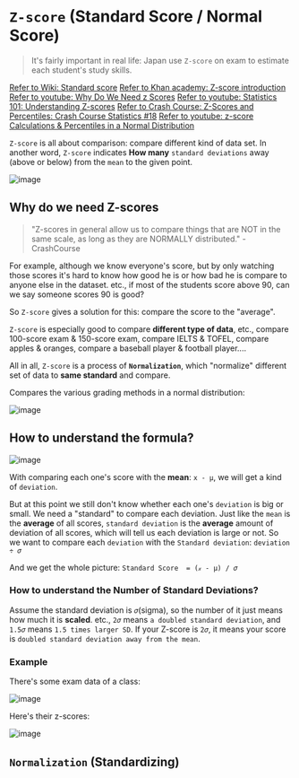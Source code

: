 # `Z-score` (Standard Score / Normal Score)
> It's fairly important in real life: Japan use `Z-score` on exam to estimate each student's study skills.

[Refer to Wiki: Standard score](https://www.wikiwand.com/en/Standard_score)
[Refer to Khan academy: Z-score introduction](https://www.khanacademy.org/math/ap-statistics/density-curves-normal-distribution-ap/modal/v/z-score-introduction)
[Refer to youtube: Why Do We Need z Scores](https://www.youtube.com/watch?v=fnU42Ue9utk)
[Refer to youtube: Statistics 101: Understanding Z-scores](https://www.youtube.com/watch?v=bUu5HIHIrRw)
[Refer to Crash Course: Z-Scores and Percentiles: Crash Course Statistics #18](https://www.youtube.com/watch?v=uAxyI_XfqXk)
[Refer to youtube: z-score Calculations & Percentiles in a Normal Distribution](https://www.youtube.com/watch?v=_86q-hn_3DQ)


`Z-score` is all about comparison: compare different kind of data set.
In another word, `Z-score` indicates **How many** `standard deviations` away (above or below) from the `mean` to the given point.

![image](https://user-images.githubusercontent.com/14041622/43709193-c6de2360-999e-11e8-96a3-5288f9f4c434.png)


## Why do we need Z-scores
> "Z-scores in general allow us to compare things that are NOT in the same scale, as long as they are NORMALLY distributed." - CrashCourse


For example, although we know everyone's score, but by only watching those scores it's hard to know how good he is or how bad he is compare to anyone else in the dataset. etc., if most of the students score above 90, can we say someone scores 90 is good?

So `Z-score` gives a solution for this: compare the score to the "average".

`Z-score` is especially good to compare **different type of data**, etc., compare 100-score exam & 150-score exam, compare IELTS & TOFEL, compare apples & oranges, compare a baseball player & football player....

All in all, `Z-score` is a process of **`Normalization`**, which "normalize" different set of data to **same standard** and compare.

Compares the various grading methods in a normal distribution:

![image](https://user-images.githubusercontent.com/14041622/43728502-e899a4fa-99d7-11e8-8156-cf4276279da4.png)


## How to understand the formula?

![image](https://user-images.githubusercontent.com/14041622/43713096-ffb1b042-99aa-11e8-870f-50080703dad4.png)


With comparing each one's score with the **mean**: `x - μ`, we will get a kind of `deviation`.

But at this point we still don't know whether each one's `deviation` is big or small.
We need a "standard" to compare each deviation.
Just like the `mean` is the **average** of all scores,
`standard deviation` is the **average** amount of deviation of all scores, which will tell us each deviation is large or not.
So we want to compare each `deviation` with the `Standard deviation`: `deviation ÷ 𝜎`

And we get the whole picture:
`Standard Score  = (𝓍 - μ) / 𝜎`

### How to understand the Number of Standard Deviations?

Assume the standard deviation is `𝜎`(sigma), so the number of it just means how much it is **scaled**.
etc., `2𝜎` means `a doubled standard deviation`, and `1.5𝜎` means `1.5 times larger SD`.
If your Z-score is `2𝜎`, it means your score is `doubled standard deviation away from the mean`.

### Example
There's some exam data of a class:

![image](https://user-images.githubusercontent.com/14041622/43713647-e5211bf8-99ac-11e8-9adb-0279952564c3.png)


Here's their z-scores:

![image](https://user-images.githubusercontent.com/14041622/43713626-d29496c2-99ac-11e8-8c50-ee42669a8711.png)


## `Normalization` (Standardizing)
